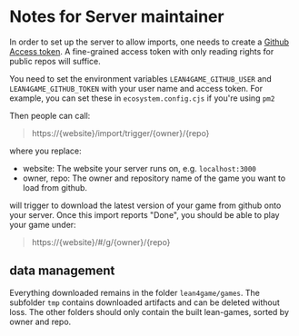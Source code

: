 
# Notes for Server maintainer

In order to set up the server to allow imports, one needs to create a
[Github Access token](https://docs.github.com/en/authentication/keeping-your-account-and-data-secure/managing-your-personal-access-tokens). A fine-grained access token with only reading rights for public
repos will suffice.

You need to set the environment variables `LEAN4GAME_GITHUB_USER` and `LEAN4GAME_GITHUB_TOKEN`
with your user name and access token. For example, you can set these in `ecosystem.config.cjs` if
you're using `pm2`

Then people can call:

> https://{website}/import/trigger/{owner}/{repo}

where you replace:
- website: The website your server runs on, e.g. `localhost:3000`
- owner, repo: The owner and repository name of the game you want to load from github.

 will trigger to download the latest version of your game from github onto your server.
 Once this import reports "Done", you should be able to play your game under:

> https://{website}/#/g/{owner}/{repo}

## data management
Everything downloaded remains in the folder `lean4game/games`.
The subfolder `tmp` contains downloaded artifacts and can be deleted without loss.
The other folders should only contain the built lean-games, sorted by owner and repo.

